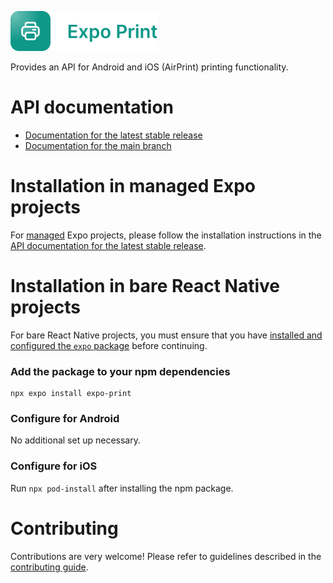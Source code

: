 <p>
  <a href="https://docs.expo.dev/versions/latest/sdk/print/">
    <img
      src="../../.github/resources/expo-print.svg"
      alt="expo-print"
      height="64" />
  </a>
</p>

Provides an API for Android and iOS (AirPrint) printing functionality.

# API documentation

- [Documentation for the latest stable release](https://docs.expo.dev/versions/latest/sdk/print/)
- [Documentation for the main branch](https://docs.expo.dev/versions/unversioned/sdk/print/)

# Installation in managed Expo projects

For [managed](https://docs.expo.dev/archive/managed-vs-bare/) Expo projects, please follow the installation instructions in the [API documentation for the latest stable release](https://docs.expo.dev/versions/latest/sdk/print/).

# Installation in bare React Native projects

For bare React Native projects, you must ensure that you have [installed and configured the `expo` package](https://docs.expo.dev/bare/installing-expo-modules/) before continuing.

### Add the package to your npm dependencies

```
npx expo install expo-print
```

### Configure for Android

No additional set up necessary.

### Configure for iOS

Run `npx pod-install` after installing the npm package.

# Contributing

Contributions are very welcome! Please refer to guidelines described in the [contributing guide](https://github.com/expo/expo#contributing).
